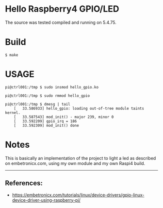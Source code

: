 # Hello Raspberry4 GPIO/LED

The source was tested compiled and running on 5.4.75.  

# Build

```
$ make
```

# USAGE

```
pi@ctrl001:/tmp $ sudo insmod hello_gpio.ko 

pi@ctrl001:/tmp $ sudo rmmod hello_gpio 

pi@ctrl001:/tmp $ dmesg | tail
    [   33.586933] hello_gpio: loading out-of-tree module taints kernel.
    [   33.587543] mod_init() - major 239, minor 0
    [   33.592209] gpio_irq = 186
    [   33.592309] mod_init() done
```

# Notes

This is basically an implementation of the project to light a led as
described on embetronicx.com, using my own module and my own Raspi4
build.

---

## References:

 * https://embetronicx.com/tutorials/linux/device-drivers/gpio-linux-device-driver-using-raspberry-pi/
